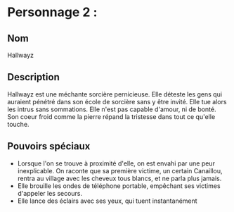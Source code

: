 # Personnage 2 :
## Nom

Hallwayz

## Description 
Hallwayz est une méchante sorcière pernicieuse. Elle déteste les gens qui auraient pénétré dans son école de sorcière sans y être invité. Elle tue alors les intrus sans sommations. Elle n'est pas capable d'amour, ni de bonté. Son coeur froid comme la pierre répand la tristesse dans tout ce qu'elle touche.

## Pouvoirs spéciaux
- Lorsque l'on se trouve à proximité d'elle, on est envahi par une peur inexplicable. On raconte que sa première victime, un certain Canaillou, rentra au village avec les cheveux tous blancs, et ne parla plus jamais.
- Elle brouille les ondes de téléphone portable, empêchant ses victimes d'appeler les secours.
- Elle lance des éclairs avec ses yeux, qui tuent instantanément